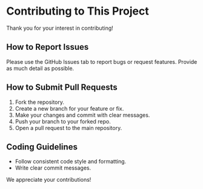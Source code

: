 # Contributing to This Project

Thank you for your interest in contributing!

## How to Report Issues
Please use the GitHub Issues tab to report bugs or request features. Provide as much detail as possible.

## How to Submit Pull Requests
1. Fork the repository.  
2. Create a new branch for your feature or fix.  
3. Make your changes and commit with clear messages.  
4. Push your branch to your forked repo.  
5. Open a pull request to the main repository.

## Coding Guidelines
- Follow consistent code style and formatting.  
- Write clear commit messages.

We appreciate your contributions!
